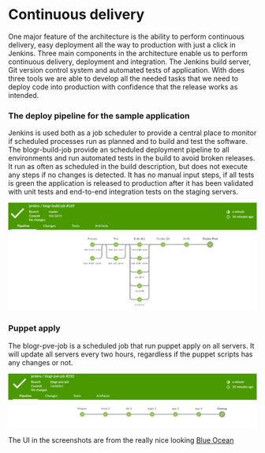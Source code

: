 # Continuous delivery
One major feature of the architecture is the ability to perform continuous delivery, easy deployment all the way to production with just a click in Jenkins.
Three main components in the architecture enable us to perform continuous delivery, deployment and integration.
The Jenkins build server, Git version control system and automated tests of application. With does three tools we are able to develop all the needed tasks that we need to deploy code into production with confidence that the release works as intended.

### The deploy pipeline for the sample application
Jenkins is used both as a job scheduler to provide a central place to monitor if scheduled processes run as planned and to build and test the software. 
The blogr-build-job provide an scheduled deployment pipeline to all environments and run automated tests in the build to avoid broken releases. It run as often as scheduled in the build description, but does not execute any steps if no changes is detected.
It has no manual input steps, if all tests is green the application is released to production after it has been validated with unit tests and end-to-end integration tests on the staging servers.

![The Sample application build pipeline](blogr-build-job.png)

### Puppet apply
The blogr-pve-job is a scheduled job that run puppet apply on all servers. 
It will update all servers every two hours, regardless if the puppet scripts has any changes or not.

![The Puppet Apply pipeline](blogr-pve-job.png)

The UI in the screenshots are from the really nice looking [Blue Ocean](https://jenkins.io/projects/blueocean/) 
